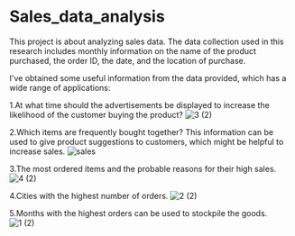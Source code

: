 # Sales_data_analysis
This project is about analyzing sales data. The data collection used in this research includes monthly information on the name of the product purchased, the order ID, the date, and the location of purchase.

I've obtained some useful information from the data provided, which has a wide range of applications:

1.At what time should the advertisements be displayed to increase the likelihood of the customer buying the product?
![3 (2)](https://user-images.githubusercontent.com/84836313/173913258-61331c12-6412-4811-879f-fd64254bc017.png)

2.Which items are frequently bought together? This information can be used to give product suggestions to customers, which might be helpful to increase sales.
![sales](https://user-images.githubusercontent.com/84836313/173914577-99e16e41-6a80-4c21-9497-4d78a7a1d8c2.JPG)

3.The most ordered items and the probable reasons for their high sales.
![4 (2)](https://user-images.githubusercontent.com/84836313/173913456-06209585-3c04-4edd-b957-78abd474b4d5.png)

4.Cities with the highest number of orders.
![2 (2)](https://user-images.githubusercontent.com/84836313/173913620-65dc2c0b-c2c0-4b3a-82ef-92990a5fb23f.png)

5.Months with the highest orders can be used to stockpile the goods.
![1 (2)](https://user-images.githubusercontent.com/84836313/173913709-8b80f3a9-4357-4730-88c3-7b69b46aebcb.png)

